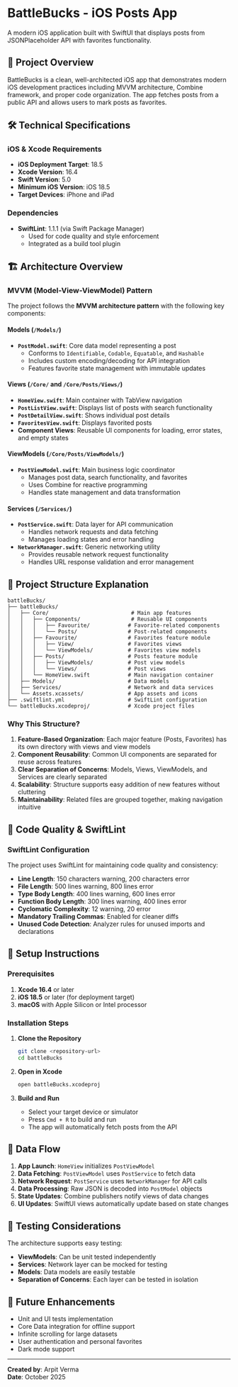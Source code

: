 # BattleBucks - iOS Posts App

A modern iOS application built with SwiftUI that displays posts from JSONPlaceholder API with favorites functionality.

## 📱 Project Overview

BattleBucks is a clean, well-architected iOS app that demonstrates modern iOS development practices including MVVM architecture, Combine framework, and proper code organization. The app fetches posts from a public API and allows users to mark posts as favorites.

## 🛠 Technical Specifications

### iOS & Xcode Requirements
- **iOS Deployment Target**: 18.5
- **Xcode Version**: 16.4
- **Swift Version**: 5.0
- **Minimum iOS Version**: iOS 18.5
- **Target Devices**: iPhone and iPad

### Dependencies
- **SwiftLint**: 1.1.1 (via Swift Package Manager)
  - Used for code quality and style enforcement
  - Integrated as a build tool plugin

## 🏗 Architecture Overview

### MVVM (Model-View-ViewModel) Pattern

The project follows the **MVVM architecture pattern** with the following key components:

#### **Models** (`/Models/`)
- **`PostModel.swift`**: Core data model representing a post
  - Conforms to `Identifiable`, `Codable`, `Equatable`, and `Hashable`
  - Includes custom encoding/decoding for API integration
  - Features favorite state management with immutable updates

#### **Views** (`/Core/` and `/Core/Posts/Views/`)
- **`HomeView.swift`**: Main container with TabView navigation
- **`PostListView.swift`**: Displays list of posts with search functionality
- **`PostDetailView.swift`**: Shows individual post details
- **`FavoritesView.swift`**: Displays favorited posts
- **Component Views**: Reusable UI components for loading, error states, and empty states

#### **ViewModels** (`/Core/Posts/ViewModels/`)
- **`PostViewModel.swift`**: Main business logic coordinator
  - Manages post data, search functionality, and favorites
  - Uses Combine for reactive programming
  - Handles state management and data transformation

#### **Services** (`/Services/`)
- **`PostService.swift`**: Data layer for API communication
  - Handles network requests and data fetching
  - Manages loading states and error handling
- **`NetworkManager.swift`**: Generic networking utility
  - Provides reusable network request functionality
  - Handles URL response validation and error management

## 📁 Project Structure Explanation

```
battleBucks/
├── battleBucks/
│   ├── Core/                          # Main app features
│   │   ├── Components/                # Reusable UI components
│   │   │   ├── Favourite/            # Favorite-related components
│   │   │   └── Posts/                # Post-related components
│   │   ├── Favourite/                # Favorites feature module
│   │   │   ├── View/                 # Favorites views
│   │   │   └── ViewModels/           # Favorites view models
│   │   ├── Posts/                    # Posts feature module
│   │   │   ├── ViewModels/           # Post view models
│   │   │   └── Views/                # Post views
│   │   └── HomeView.swift            # Main navigation container
│   ├── Models/                       # Data models
│   ├── Services/                     # Network and data services
│   └── Assets.xcassets/              # App assets and icons
├── .swiftlint.yml                    # SwiftLint configuration
└── battleBucks.xcodeproj/            # Xcode project files
```

### Why This Structure?

1. **Feature-Based Organization**: Each major feature (Posts, Favorites) has its own directory with views and view models
2. **Component Reusability**: Common UI components are separated for reuse across features
3. **Clear Separation of Concerns**: Models, Views, ViewModels, and Services are clearly separated
4. **Scalability**: Structure supports easy addition of new features without cluttering
5. **Maintainability**: Related files are grouped together, making navigation intuitive

## 🔧 Code Quality & SwiftLint

### SwiftLint Configuration
The project uses SwiftLint for maintaining code quality and consistency:

- **Line Length**: 150 characters warning, 200 characters error
- **File Length**: 500 lines warning, 800 lines error
- **Type Body Length**: 400 lines warning, 600 lines error
- **Function Body Length**: 300 lines warning, 400 lines error
- **Cyclomatic Complexity**: 12 warning, 20 error
- **Mandatory Trailing Commas**: Enabled for cleaner diffs
- **Unused Code Detection**: Analyzer rules for unused imports and declarations


## 🚀 Setup Instructions

### Prerequisites
1. **Xcode 16.4** or later
2. **iOS 18.5** or later (for deployment target)
3. **macOS** with Apple Silicon or Intel processor

### Installation Steps

1. **Clone the Repository**
   ```bash
   git clone <repository-url>
   cd battleBucks
   ```

2. **Open in Xcode**
   ```bash
   open battleBucks.xcodeproj
   ```

3. **Build and Run**
   - Select your target device or simulator
   - Press `Cmd + R` to build and run
   - The app will automatically fetch posts from the API


## 🔄 Data Flow

1. **App Launch**: `HomeView` initializes `PostViewModel`
2. **Data Fetching**: `PostViewModel` uses `PostService` to fetch data
3. **Network Request**: `PostService` uses `NetworkManager` for API calls
4. **Data Processing**: Raw JSON is decoded into `PostModel` objects
5. **State Updates**: Combine publishers notify views of data changes
6. **UI Updates**: SwiftUI views automatically update based on state changes

## 🧪 Testing Considerations

The architecture supports easy testing:
- **ViewModels**: Can be unit tested independently
- **Services**: Network layer can be mocked for testing
- **Models**: Data models are easily testable
- **Separation of Concerns**: Each layer can be tested in isolation

## 📝 Future Enhancements

- Unit and UI tests implementation
- Core Data integration for offline support
- Infinite scrolling for large datasets
- User authentication and personal favorites
- Dark mode support

---

**Created by**: Arpit Verma  
**Date**: October 2025  